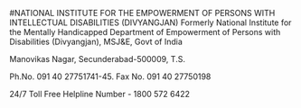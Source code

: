 #NATIONAL INSTITUTE FOR THE EMPOWERMENT OF PERSONS WITH INTELLECTUAL DISABILITIES (DIVYANGJAN)
Formerly National Institute for the Mentally Handicapped
Department of Empowerment of Persons with Disabilities (Divyangjan), MSJ&E, Govt of India

Manovikas Nagar, Secunderabad-500009, T.S.

Ph.No. 091 40 27751741-45. Fax No. 091 40 27750198

24/7 Toll Free Helpline Number - 1800 572 6422
